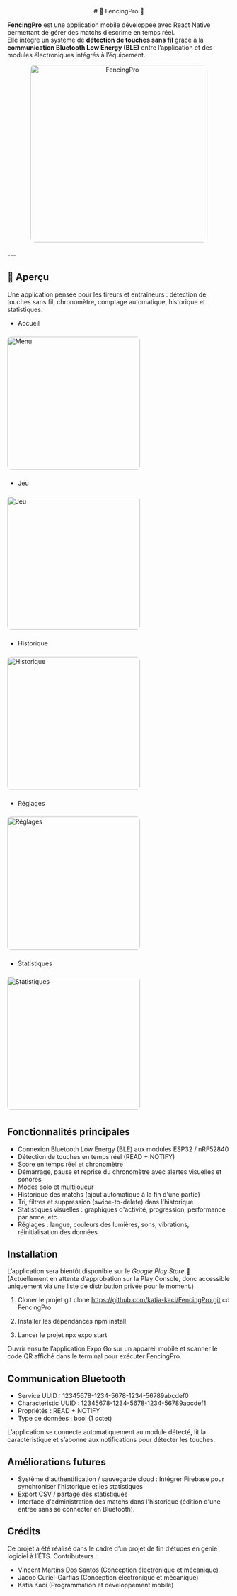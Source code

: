 <div align="center">
# 🤺 FencingPro 🤺
</div>

**FencingPro** est une application mobile développée avec React Native permettant de gérer des matchs d’escrime en temps réel.  
Elle intègre un système de **détection de touches sans fil** grâce à la **communication Bluetooth Low Energy (BLE)** entre l’application et des modules électroniques intégrés à l’équipement.

<div align="center">
   <img src="assets/ReadMe/logo_512x512.png" alt="FencingPro" width="400" style="border-radius: 10px; margin-bottom: 20px;">
</div>
---

## 📱 Aperçu

Une application pensée pour les tireurs et entraîneurs : détection de touches sans fil, chronomètre, comptage automatique, historique et statistiques.

- Accueil  
<img src="./assets/ReadMe/Menu.png" alt="Menu" width="300" style="border-radius: 8px; margin: 8px 0;">

- Jeu
<img src="./assets/ReadMe/Jeu.png" alt="Jeu" width="300" style="border-radius: 8px; margin: 8px 0;">

- Historique  
<img src="./assets/ReadMe/Jeu.png" alt="Historique" width="300" style="border-radius: 8px; margin: 8px 0;">

- Réglages  
<img src="./assets/ReadMe/Réglages.png" alt="Réglages" width="300" style="border-radius: 8px; margin: 8px 0;">

- Statistiques  
<img src="./assets/ReadMe/Statistiques.png" alt="Statistiques" width="300" style="border-radius: 8px; margin: 8px 0;">


## Fonctionnalités principales

- Connexion Bluetooth Low Energy (BLE) aux modules ESP32 / nRF52840
- Détection de touches en temps réel (READ + NOTIFY)
- Score en temps réel et chronomètre
- Démarrage, pause et reprise du chronomètre avec alertes visuelles et sonores
- Modes solo et multijoueur
- Historique des matchs (ajout automatique à la fin d'une partie)
- Tri, filtres et suppression (swipe-to-delete) dans l'historique
- Statistiques visuelles : graphiques d'activité, progression, performance par arme, etc.
- Réglages : langue, couleurs des lumières, sons, vibrations, réinitialisation des données


## Installation
L’application sera bientôt disponible sur le *Google Play Store* 🎉  
(Actuellement en attente d’approbation sur la Play Console, donc accessible uniquement via une liste de distribution privée pour le moment.)

1. Cloner le projet
git clone https://github.com/katia-kaci/FencingPro.git
cd FencingPro

2. Installer les dépendances
npm install

3. Lancer le projet
npx expo start

Ouvrir ensuite l’application Expo Go sur un appareil mobile et scanner le code QR affiché dans le terminal pour exécuter FencingPro.

## Communication Bluetooth

- Service UUID : 12345678-1234-5678-1234-56789abcdef0
- Characteristic UUID : 12345678-1234-5678-1234-56789abcdef1
- Propriétés : READ + NOTIFY
- Type de données : bool (1 octet)

L’application se connecte automatiquement au module détecté, lit la caractéristique et s’abonne aux notifications pour détecter les touches.

## Améliorations futures
- Système d'authentification / sauvegarde cloud : Intégrer Firebase pour synchroniser l'historique et les statistiques
- Export CSV / partage des statistiques
- Interface d'administration des matchs dans l'historique (édition d'une entrée sans se connecter en Bluetooth).

## Crédits
Ce projet a été réalisé dans le cadre d’un projet de fin d’études en génie logiciel à l’ÉTS. Contributeurs :
- Vincent Martins Dos Santos (Conception électronique et mécanique)
- Jacob Curiel-Garfias (Conception électronique et mécanique)
- Katia Kaci (Programmation et développement mobile)
